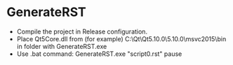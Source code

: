 # GenerateRST

- Compile the project in Release configuration.
- Place Qt5Core.dll from (for example) C:\Qt\Qt5.10.0\5.10.0\msvc2015\bin in folder with GenerateRST.exe
- Use .bat command:
 GenerateRST.exe "script0.rst"
 pause
